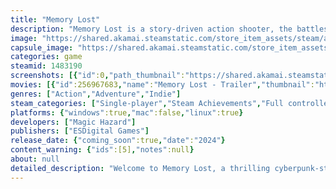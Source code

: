 ```yaml
---
title: "Memory Lost"
description: "Memory Lost is a story-driven action shooter, the battles in which are built around the mechanics of mind capturing and moving into the enemy's body. First-aid kits were not delivered, there is only one magazine in the weapon - change the bodies to survive!"
image: "https://shared.akamai.steamstatic.com/store_item_assets/steam/apps/1483190/header.jpg?t=1731685733"
capsule_image: "https://shared.akamai.steamstatic.com/store_item_assets/steam/apps/1483190/fcbc97844a5a1429de991189b2d4ccf564e5bafe/capsule_231x87.jpg?t=1731685733"
categories: game
steamid: 1483190
screenshots: [{"id":0,"path_thumbnail":"https://shared.akamai.steamstatic.com/store_item_assets/steam/apps/1483190/ss_011723196167ad7460d81ee40c47df736671c038.600x338.jpg?t=1731685733","path_full":"https://shared.akamai.steamstatic.com/store_item_assets/steam/apps/1483190/ss_011723196167ad7460d81ee40c47df736671c038.1920x1080.jpg?t=1731685733"},{"id":1,"path_thumbnail":"https://shared.akamai.steamstatic.com/store_item_assets/steam/apps/1483190/ss_8bad418d19ea78d15299189c350bc813fe257353.600x338.jpg?t=1731685733","path_full":"https://shared.akamai.steamstatic.com/store_item_assets/steam/apps/1483190/ss_8bad418d19ea78d15299189c350bc813fe257353.1920x1080.jpg?t=1731685733"},{"id":2,"path_thumbnail":"https://shared.akamai.steamstatic.com/store_item_assets/steam/apps/1483190/ss_515941c302e21f060d3825661443ff5166407b69.600x338.jpg?t=1731685733","path_full":"https://shared.akamai.steamstatic.com/store_item_assets/steam/apps/1483190/ss_515941c302e21f060d3825661443ff5166407b69.1920x1080.jpg?t=1731685733"},{"id":3,"path_thumbnail":"https://shared.akamai.steamstatic.com/store_item_assets/steam/apps/1483190/ss_35eb03632e924cb3cb940c8b7c99557a256ce1b5.600x338.jpg?t=1731685733","path_full":"https://shared.akamai.steamstatic.com/store_item_assets/steam/apps/1483190/ss_35eb03632e924cb3cb940c8b7c99557a256ce1b5.1920x1080.jpg?t=1731685733"},{"id":4,"path_thumbnail":"https://shared.akamai.steamstatic.com/store_item_assets/steam/apps/1483190/ss_77291422022d3e111458f841c0ba91d0378ff7c7.600x338.jpg?t=1731685733","path_full":"https://shared.akamai.steamstatic.com/store_item_assets/steam/apps/1483190/ss_77291422022d3e111458f841c0ba91d0378ff7c7.1920x1080.jpg?t=1731685733"},{"id":5,"path_thumbnail":"https://shared.akamai.steamstatic.com/store_item_assets/steam/apps/1483190/ss_746af9b7a002848ebaf0f5275abbc7d1a9b12935.600x338.jpg?t=1731685733","path_full":"https://shared.akamai.steamstatic.com/store_item_assets/steam/apps/1483190/ss_746af9b7a002848ebaf0f5275abbc7d1a9b12935.1920x1080.jpg?t=1731685733"},{"id":6,"path_thumbnail":"https://shared.akamai.steamstatic.com/store_item_assets/steam/apps/1483190/ss_e10b5af252904e345f72d7d1a2690e5a2c2e741f.600x338.jpg?t=1731685733","path_full":"https://shared.akamai.steamstatic.com/store_item_assets/steam/apps/1483190/ss_e10b5af252904e345f72d7d1a2690e5a2c2e741f.1920x1080.jpg?t=1731685733"},{"id":7,"path_thumbnail":"https://shared.akamai.steamstatic.com/store_item_assets/steam/apps/1483190/ss_e77a76be45cef95c939b358bf0564c4359ccf41a.600x338.jpg?t=1731685733","path_full":"https://shared.akamai.steamstatic.com/store_item_assets/steam/apps/1483190/ss_e77a76be45cef95c939b358bf0564c4359ccf41a.1920x1080.jpg?t=1731685733"},{"id":8,"path_thumbnail":"https://shared.akamai.steamstatic.com/store_item_assets/steam/apps/1483190/ss_fe33e677acd16b81e126870a516da892c8b91f4b.600x338.jpg?t=1731685733","path_full":"https://shared.akamai.steamstatic.com/store_item_assets/steam/apps/1483190/ss_fe33e677acd16b81e126870a516da892c8b91f4b.1920x1080.jpg?t=1731685733"}]
movies: [{"id":256967683,"name":"Memory Lost - Trailer","thumbnail":"https://shared.akamai.steamstatic.com/store_item_assets/steam/apps/256967683/movie.293x165.jpg?t=1693843215","webm":{"480":"http://video.akamai.steamstatic.com/store_trailers/256967683/movie480_vp9.webm?t=1693843215","max":"http://video.akamai.steamstatic.com/store_trailers/256967683/movie_max_vp9.webm?t=1693843215"},"mp4":{"480":"http://video.akamai.steamstatic.com/store_trailers/256967683/movie480.mp4?t=1693843215","max":"http://video.akamai.steamstatic.com/store_trailers/256967683/movie_max.mp4?t=1693843215"},"highlight":true},{"id":256918422,"name":"Memory Lost - Teaser2","thumbnail":"https://shared.akamai.steamstatic.com/store_item_assets/steam/apps/256918422/movie.293x165.jpg?t=1693843219","webm":{"480":"http://video.akamai.steamstatic.com/store_trailers/256918422/movie480_vp9.webm?t=1693843219","max":"http://video.akamai.steamstatic.com/store_trailers/256918422/movie_max_vp9.webm?t=1693843219"},"mp4":{"480":"http://video.akamai.steamstatic.com/store_trailers/256918422/movie480.mp4?t=1693843219","max":"http://video.akamai.steamstatic.com/store_trailers/256918422/movie_max.mp4?t=1693843219"},"highlight":true},{"id":256894249,"name":"Memory Lost - Teaser","thumbnail":"https://shared.akamai.steamstatic.com/store_item_assets/steam/apps/256894249/movie.293x165.jpg?t=1693843224","webm":{"480":"http://video.akamai.steamstatic.com/store_trailers/256894249/movie480_vp9.webm?t=1693843224","max":"http://video.akamai.steamstatic.com/store_trailers/256894249/movie_max_vp9.webm?t=1693843224"},"mp4":{"480":"http://video.akamai.steamstatic.com/store_trailers/256894249/movie480.mp4?t=1693843224","max":"http://video.akamai.steamstatic.com/store_trailers/256894249/movie_max.mp4?t=1693843224"},"highlight":false}]
genres: ["Action","Adventure","Indie"]
steam_categories: ["Single-player","Steam Achievements","Full controller support","Captions available","Steam Cloud"]
platforms: {"windows":true,"mac":false,"linux":true}
developers: ["Magic Hazard"]
publishers: ["ESDigital Games"]
release_date: {"coming_soon":true,"date":"2024"}
content_warning: {"ids":[5],"notes":null}
about: null
detailed_description: "Welcome to Memory Lost, a thrilling cyberpunk-style third-person shooter with an overhead view. In this exciting game you will take a deep dive into the depths of Detraxis, a dystopian metropolis full of technological miracles and cruel corporate battles.<br><br><img class=\"bb_img\" src=\"https://shared.akamai.steamstatic.com/store_item_assets/steam/apps/1483190/extras/gif_004.gif?t=1731685733\" /><br><br>You'll fight for your freedom and destiny as a neural network created by the RedSky Corporation. You will use the unique ability to shift your consciousness into your enemies, capturing their minds and mastering their abilities. This mechanic will allow you to instantly adapt to the situation and surpass the obstacles that will get in the way of your goal.<br><br><img class=\"bb_img\" src=\"https://shared.akamai.steamstatic.com/store_item_assets/steam/apps/1483190/extras/gif_002__2_.gif?t=1731685733\" /><br><br>Memory Lost's gameplay combines intense firefights and tactical decisions. You'll have many tasks to complete, including destroying enemy installations, hacking and discovering secret information. Thanks to your mind transference skills, you'll be able to make the best use of enemy forces and turn them into your &quot;allies&quot;.<br><br><img class=\"bb_img\" src=\"https://shared.akamai.steamstatic.com/store_item_assets/steam/apps/1483190/extras/gif_003.gif?t=1731685733\" /><br><br>In Memory Lost you will constantly develop your skills by gaining &quot;memory shards&quot;. You'll be able to enhance your weapons, speed and survivability. <br><br><img class=\"bb_img\" src=\"https://shared.akamai.steamstatic.com/store_item_assets/steam/apps/1483190/extras/gif_001__3_.gif?t=1731685733\" /><br><br>Each victory and achievement will bring you closer to freeing the city from the tyranny of the corporations.<br><br><i>Warning: A very small percentage of people may experience seizures while viewing certain images, such as flashing lights or patterns that may be present in video games.</i>"
---
```


